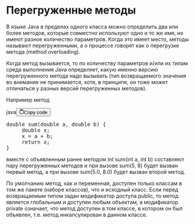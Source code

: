 <h1>Перегруженные методы</h1>
<p>В языке Java в пределах одного класса можно определить два или более методов,
которые совместно используют одно и то же имя, но имеют разное количество параметров.
Когда это имеет место, методы называют перегруженными,
а о процессе говорят как о перегрузке метода (method overloading).</p>
<p>Когда метод вызывается, то по количеству параметров и/или их типам среда выполнения Java определяет,
какую именно версию перегруженного метода надо вызывать
(тип возвращаемого значения во внимание не принимается, хотя, в принципе,
он тоже может отличаться у разных версий перегруженных методов).</p>
<p>Например метод</p>
<div class="code-element"><div class="lang-line"><text>java</text><button class="copy-button" id="code763b" onclick="copyCode(code763, code763b)"><svg stroke="currentColor" fill="none" stroke-width="2" viewBox="0 0 24 24" stroke-linecap="round" stroke-linejoin="round" class="h-4 w-4" height="1em" width="1em" xmlns="http://www.w3.org/2000/svg"><path d="M16 4h2a2 2 0 0 1 2 2v14a2 2 0 0 1-2 2H6a2 2 0 0 1-2-2V6a2 2 0 0 1 2-2h2"></path><rect x="8" y="2" width="8" height="4" rx="1" ry="1"></rect></svg><text>Copy code</text></button></div><div class="code" id="code763"><div class="highlight"><pre><span></span><span class="kt">double</span><span class="w"> </span><span class="nf">sum</span><span class="p">(</span><span class="kt">double</span><span class="w"> </span><span class="n">a</span><span class="p">,</span><span class="w"> </span><span class="kt">double</span><span class="w"> </span><span class="n">b</span><span class="p">)</span><span class="w"> </span><span class="p">{</span>
<span class="w">     </span><span class="kt">double</span><span class="w"> </span><span class="n">x</span><span class="p">;</span>
<span class="w">     </span><span class="n">x</span><span class="w"> </span><span class="o">=</span><span class="w"> </span><span class="n">a</span><span class="w"> </span><span class="o">+</span><span class="w"> </span><span class="n">b</span><span class="p">;</span>
<span class="w">     </span><span class="k">return</span><span class="w"> </span><span class="n">x</span><span class="p">;</span>
<span class="p">}</span>
</pre></div></div></div>

<p>вместе с объявленным ранее методом int sum(int a, int b)
составляют пару перегруженных методов и при вызове sum(5, 8) будет вызван первый метод,
а при вызове sum(5.0, 8.0) будет вызван второй метод.</p>
<p>По умолчанию метод, как и переменная, доступен только классам в том же пакете (наборе классов), что и исходный класс.
Если перед возвращаемым типом задан модификатор доступа public, то метод является глобальным и доступен любым объектам,
а модификатор private означает, что метод доступен в том классе, в котором он был объявлен,
т.е. метод инкапсулирован в данном классе.</p>